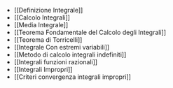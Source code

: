 - [[Definizione Integrale]] 
- [[Calcolo Integrali]]
- [[Media Integrale]]
- [[Teorema Fondamentale del Calcolo degli Integrali]]
- [[Teorema di Torricelli]]
- [[Integrale Con estremi variabili]]
- [[Metodo di calcolo integrali indefiniti]]
- [[Integrali funzioni razionali]]
- [[Integrali Impropri]]
- [[Criteri convergenza integrali impropri]]